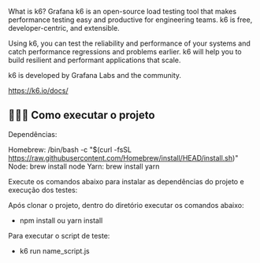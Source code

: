 What is k6?
Grafana k6 is an open-source load testing tool that makes performance testing easy and productive for engineering teams. k6 is free, developer-centric, and extensible.

Using k6, you can test the reliability and performance of your systems and catch performance regressions and problems earlier. k6 will help you to build resilient and performant applications that scale.

k6 is developed by Grafana Labs and the community.

https://k6.io/docs/

## 👨🏻‍💻 Como executar o projeto

Dependências:

Homebrew: /bin/bash -c "$(curl -fsSL https://raw.githubusercontent.com/Homebrew/install/HEAD/install.sh)"
Node: brew install node
Yarn: brew install yarn

Execute os comandos abaixo para instalar as dependências do projeto e execução dos testes:

Após clonar o projeto, dentro do diretório executar os comandos abaixo:

- npm install ou yarn install

Para executar o script de teste:

- k6 run name_script.js

